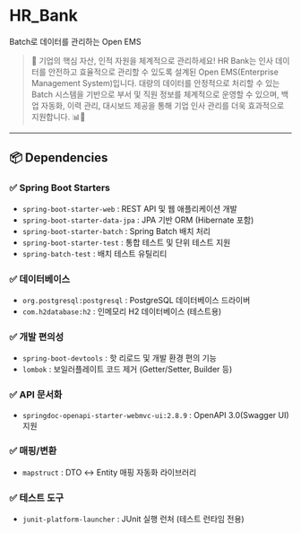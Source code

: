 # HR_Bank
Batch로 데이터를 관리하는 Open EMS

> 🏢 기업의 핵심 자산, 인적 자원을 체계적으로 관리하세요!
HR Bank는 인사 데이터를 안전하고 효율적으로 관리할 수 있도록 설계된 Open EMS(Enterprise Management System)입니다. 대량의 데이터를 안정적으로 처리할 수 있는 Batch 시스템을 기반으로 부서 및 직원 정보를 체계적으로 운영할 수 있으며, 백업 자동화, 이력 관리, 대시보드 제공을 통해 기업 인사 관리를 더욱 효과적으로 지원합니다. 📊💼

---
## 📦 Dependencies

### ✅ Spring Boot Starters

* `spring-boot-starter-web` : REST API 및 웹 애플리케이션 개발
* `spring-boot-starter-data-jpa` : JPA 기반 ORM (Hibernate 포함)
* `spring-boot-starter-batch` : Spring Batch 배치 처리
* `spring-boot-starter-test` : 통합 테스트 및 단위 테스트 지원
* `spring-batch-test` : 배치 테스트 유틸리티

### ✅ 데이터베이스

* `org.postgresql:postgresql` : PostgreSQL 데이터베이스 드라이버
* `com.h2database:h2` : 인메모리 H2 데이터베이스 (테스트용)

### ✅ 개발 편의성

* `spring-boot-devtools` : 핫 리로드 및 개발 환경 편의 기능
* `lombok` : 보일러플레이트 코드 제거 (Getter/Setter, Builder 등)

### ✅ API 문서화

* `springdoc-openapi-starter-webmvc-ui:2.8.9` : OpenAPI 3.0(Swagger UI) 지원

### ✅ 매핑/변환

* `mapstruct` : DTO ↔ Entity 매핑 자동화 라이브러리

### ✅ 테스트 도구

* `junit-platform-launcher` : JUnit 실행 런처 (테스트 런타임 전용)

